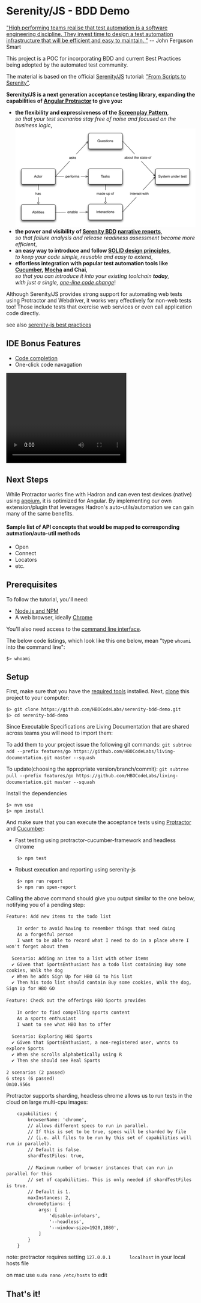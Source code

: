 # Serenity/JS - BDD Demo

["High performing teams realise that test automation is a software engineering discipline. They invest time to design a test automation infrastructure that will be efficient and easy to maintain. "](https://johnfergusonsmart.com/wp-content/uploads/2017/07/bdd-at-the-heart-of-devops.pdf)
-- John Ferguson Smart


This project is a POC for incorporating BDD and current Best Practices being adopted by the automated test community.


The material is based on the official [Serenity/JS](https://github.com/jan-molak/serenity-js) tutorial: 
["From Scripts to Serenity"](http://serenity-js.org/from-scripts-to-serenity/readme.html).


**Serenity/JS is a next generation acceptance testing library, expanding the capabilities of 
[Angular Protractor](https://github.com/angular/protractor) to give you:**
* **the flexibility and expressiveness of the [Screenplay Pattern](http://serenity-js.org/design/screenplay-pattern.html)**,  
  _so that your test scenarios stay free of noise and focused on the business logic_,
  ![Screenplay Pattern Model](./documentation/screenplay_pattern_model.png)
* **the power and visibility of [Serenity BDD](http://serenity-bdd.info/#/documentation)
[narrative reports](http://serenity-bdd.info/docs/serenity/#_detailed_description_of_aggregation_reports)**,  
  _so that failure analysis and release readiness assessment become more efficient_,
* **an easy way to introduce and follow [SOLID design principles](https://en.wikipedia.org/wiki/SOLID_&#40;object-oriented_design&#41;)**,  
  _to keep your code simple, reusable and easy to extend_,
* **effortless integration with popular test automation tools like [Cucumber](http://serenity-js.org/cucumber/readme.html), [Mocha](http://serenity-js.org/mocha/readme.html) and Chai**,  
  _so that you can introduce it into your existing toolchain **today**,  
  with just a single, [one-line code change](http://serenity-js.org/overview/retrofitting.html)_!

Although Serenity/JS provides strong support for automating web tests using Protractor and Webdriver,
it works very effectively for non-web tests too! Those include tests that exercise web services or even call application code directly.

see also [serenity-js best practices](https://github.com/jan-molak/serenity-js/issues/5)


## IDE Bonus Features 
* [Code completion](./documentation/code-completion.mov)
* One-click code navagation

<video width="320" height="240" controls>
  <source src="./documentation/code-completion.mov" type="video/mp4">
</video>

## Next Steps
While Protractor works fine with Hadron and can even test devices (native) using [appium](http://appium.io/), it is optimized for Angular.
By implementing our own extension/plugin that leverages Hadron's auto-utils/automation we can gain many of the same benefits.

#### Sample list of API concepts that would be mapped to corresponding autmation/auto-util methods
* Open 
* Connect
* Locators
* etc.

## Prerequisites

To follow the tutorial, you'll need:

* [Node.js and NPM](https://nodejs.org/en/)
* A web browser, ideally [Chrome](https://www.google.co.uk/chrome/browser/desktop/)

You'll also need access to the [command line interface](https://en.wikipedia.org/wiki/Command-line_interface).

The below code listings, which look like this one below, mean "type `whoami` into the command line":

```
$> whoami
```

## Setup

First, make sure that you have the [required tools](http://serenity-js.org/overview/prerequisites.html) installed.
Next, [clone](https://help.github.com/articles/cloning-a-repository/) this project to your computer:

```
$> git clone https://github.com/HBOCodeLabs/serenity-bdd-demo.git
$> cd serenity-bdd-demo
```

Since Executable Specifications are Living Documentation that are shared across teams you will need to import them: 

To add them to your project issue the following git commands:
`git subtree add --prefix features/go https://github.com/HBOCodeLabs/living-documentation.git master --squash`

To update(choosing the appropriate version/branch/commit):
`git subtree pull --prefix features/go https://github.com/HBOCodeLabs/living-documentation.git master --squash`


Install the dependencies

```
$> nvm use
$> npm install
```

And make sure that you can execute the acceptance tests using
[Protractor](https://github.com/angular/protractor) and
[Cucumber](https://github.com/cucumber/cucumber-js):

- Fast testing using protractor-cucumber-framework and headless chrome
```
    $> npm test
```

- Robust execution and reporting using serenity-js
```
    $> npm run report
    $> npm run open-report
```

Calling the above command should give you output similar to the one below, notifying you of a pending step:

```
Feature: Add new items to the todo list

    In order to avoid having to remember things that need doing
    As a forgetful person
    I want to be able to record what I need to do in a place where I won't forget about them

  Scenario: Adding an item to a list with other items
  ✔ Given that SportsEnthusiast has a todo list containing Buy some cookies, Walk the dog
  ✔ When he adds Sign Up for HBO GO to his list
  ✔ Then his todo list should contain Buy some cookies, Walk the dog, Sign Up for HBO GO

Feature: Check out the offerings HBO Sports provides

    In order to find compelling sports content
    As a sports enthusiast
    I want to see what HBO has to offer

  Scenario: Exploring HBO Sports
  ✔ Given that SportsEnthusiast, a non-registered user, wants to explore Sports
  ✔ When she scrolls alphabetically using R
  ✔ Then she should see Real Sports

2 scenarios (2 passed)
6 steps (6 passed)
0m10.956s
```

Protractor supports sharding, headless chrome allows us to run tests in the cloud on large multi-cpu images:
```
    capabilities: {
        browserName: 'chrome',
        // allows different specs to run in parallel.
        // If this is set to be true, specs will be sharded by file
        // (i.e. all files to be run by this set of capabilities will run in parallel).
        // Default is false.
        shardTestFiles: true,

        // Maximum number of browser instances that can run in parallel for this
        // set of capabilities. This is only needed if shardTestFiles is true.
        // Default is 1.
        maxInstances: 2,
        chromeOptions: {
            args: [
                'disable-infobars',
                '--headless',
                '--window-size=1920,1080',
            ]
        }
    }
```


note: protractor requires setting `127.0.0.1       localhost` in your local hosts file

on mac use `sudo nano /etc/hosts` to edit

## That's it!

